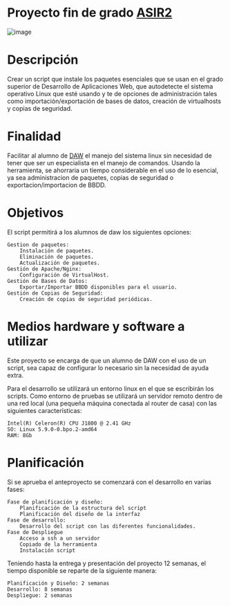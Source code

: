 # Proyecto fin de grado <a href="https://av.iesromerovargas.com/course/index.php?categoryid=9">ASIR2</a>
<img src='https://i.postimg.cc/W37tppk9/image.png' border='0' alt='image'/></a>
# Descripción

Crear un script que instale los paquetes esenciales que se usan en el grado superior de Desarrollo de Aplicaciones Web, que autodetecte el sistema operativo Linux que esté usando y te de opciones de administración tales como importación/exportación de bases de datos, creación de virtualhosts y copias de seguridad.

# Finalidad

Facilitar al alumno de <a href="https://av.iesromerovargas.com/course/index.php?categoryid=8">DAW</a> el manejo del sistema linux sin necesidad de tener que ser un especialista en el manejo de comandos. 
Usando la herramienta, se ahorraria un tiempo considerable en el uso de lo esencial, ya sea administracion de paquetes, copias de seguridad o exportacion/importacion de BBDD.

# Objetivos

El script permitirá a los alumnos de daw los siguientes opciones:

    Gestion de paquetes:
        Instalación de paquetes.
        Eliminación de paquetes.
        Actualización de paquetes.
    Gestión de Apache/Nginx:
        Configuración de VirtualHost.
    Gestión de Bases de Datos:
        Exportar/Importar BBDD disponibles para el usuario.
    Gestión de Copias de Seguridad:
        Creación de copias de seguridad periódicas.

# Medios hardware y software a utilizar

Este proyecto se encarga de que un alumno de DAW con el uso de un script, sea capaz de configurar lo necesario sin la necesidad de ayuda extra.

Para el desarrollo se utilizará un entorno linux en el que se escribirán los scripts. Como entorno de pruebas se utilizará un servidor remoto dentro de una red local (una pequeña máquina conectada al router de casa) con las siguientes características:

    Intel(R) Celeron(R) CPU J1800 @ 2.41 GHz
    SO: Linux 5.9.0-0.bpo.2-amd64
    RAM: 8Gb

# Planificación

Si se aprueba el anteproyecto se comenzará con el desarrollo en varias fases:

    Fase de planificación y diseño:
        Planificación de la estructura del script
        Planificación del diseño de la interfaz
    Fase de desarrollo:
        Desarrollo del script con las diferentes funcionalidades.
    Fase de Despliegue
        Acceso a ssh a un servidor
        Copiado de la herramienta
        Instalación script

Teniendo hasta la entrega y presentación del proyecto 12 semanas, el tiempo disponible se reparte de la siguiente manera:

    Planificación y Diseño: 2 semanas
    Desarrollo: 8 semanas
    Despliegue: 2 semanas
    
    
    
    
